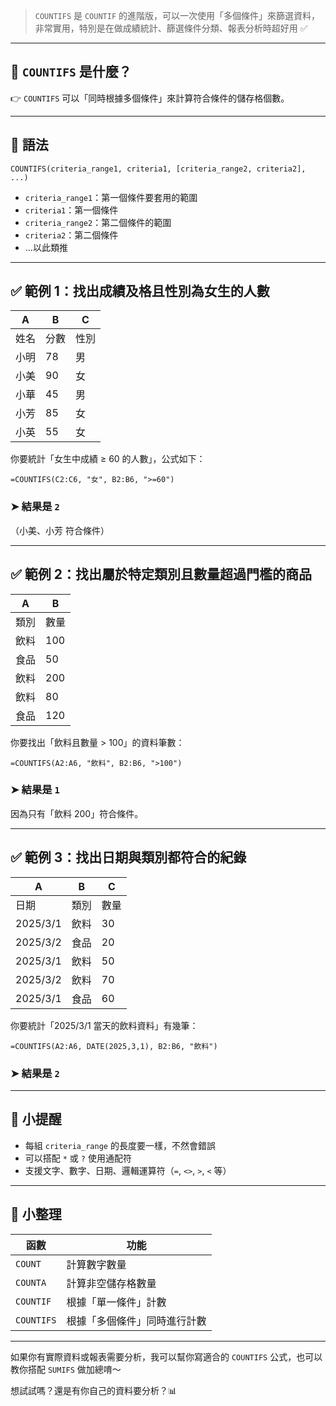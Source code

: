 > `COUNTIFS` 是 `COUNTIF` 的進階版，可以一次使用「多個條件」來篩選資料，非常實用，特別是在做成績統計、篩選條件分類、報表分析時超好用 ✅

---

## 🧠 `COUNTIFS` 是什麼？

👉 `COUNTIFS` 可以「同時根據多個條件」來計算符合條件的儲存格個數。

---

## 📘 語法

```excel
COUNTIFS(criteria_range1, criteria1, [criteria_range2, criteria2], ...)
```

- `criteria_range1`：第一個條件要套用的範圍
- `criteria1`：第一個條件
- `criteria_range2`：第二個條件的範圍
- `criteria2`：第二個條件
- ...以此類推

---

## ✅ 範例 1：找出成績及格且性別為女生的人數

| A     | B     | C    |
|-------|-------|------|
| 姓名  | 分數  | 性別 |
| 小明  | 78    | 男   |
| 小美  | 90    | 女   |
| 小華  | 45    | 男   |
| 小芳  | 85    | 女   |
| 小英  | 55    | 女   |

你要統計「女生中成績 ≥ 60 的人數」，公式如下：

```excel
=COUNTIFS(C2:C6, "女", B2:B6, ">=60")
```

### ➤ 結果是 `2`  
（小美、⼩芳 符合條件）

---

## ✅ 範例 2：找出屬於特定類別且數量超過門檻的商品

| A        | B      |
|----------|--------|
| 類別     | 數量   |
| 飲料     | 100    |
| 食品     | 50     |
| 飲料     | 200    |
| 飲料     | 80     |
| 食品     | 120    |

你要找出「飲料且數量 > 100」的資料筆數：

```excel
=COUNTIFS(A2:A6, "飲料", B2:B6, ">100")
```

### ➤ 結果是 `1`  
因為只有「飲料 200」符合條件。

---

## ✅ 範例 3：找出日期與類別都符合的紀錄

| A        | B        | C      |
|----------|----------|--------|
| 日期     | 類別     | 數量   |
| 2025/3/1 | 飲料     | 30     |
| 2025/3/2 | 食品     | 20     |
| 2025/3/1 | 飲料     | 50     |
| 2025/3/2 | 飲料     | 70     |
| 2025/3/1 | 食品     | 60     |

你要統計「2025/3/1 當天的飲料資料」有幾筆：

```excel
=COUNTIFS(A2:A6, DATE(2025,3,1), B2:B6, "飲料")
```

### ➤ 結果是 `2`

---

## 📝 小提醒

- 每組 `criteria_range` 的長度要一樣，不然會錯誤
- 可以搭配 `*` 或 `?` 使用通配符
- 支援文字、數字、日期、邏輯運算符（`=`, `<>`, `>`, `<` 等）

---

## 🎯 小整理

| 函數       | 功能                             |
|------------|----------------------------------|
| `COUNT`    | 計算數字數量                     |
| `COUNTA`   | 計算非空儲存格數量               |
| `COUNTIF`  | 根據「單一條件」計數             |
| `COUNTIFS` | 根據「多個條件」同時進行計數     |

---

如果你有實際資料或報表需要分析，我可以幫你寫適合的 `COUNTIFS` 公式，也可以教你搭配 `SUMIFS` 做加總唷～

想試試嗎？還是有你自己的資料要分析？📊